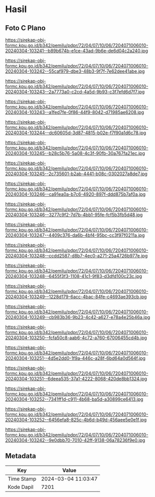 # Hasil

## Foto C Plano

https://sirekap-obj-formc.kpu.go.id/b342/pemilu/pdpr/72/04/07/10/06/7204071006010-20240304-103241--b89b674b-e1ce-43ad-9b6e-de6d04c2a240.jpg

https://sirekap-obj-formc.kpu.go.id/b342/pemilu/pdpr/72/04/07/10/06/7204071006010-20240304-103242--55caf979-dbe3-48b3-9f7f-7e62dee41abe.jpg

https://sirekap-obj-formc.kpu.go.id/b342/pemilu/pdpr/72/04/07/10/06/7204071006010-20240304-103243--2a7773a0-c2cd-4a5d-9b93-c3f7efd6d7f7.jpg

https://sirekap-obj-formc.kpu.go.id/b342/pemilu/pdpr/72/04/07/10/06/7204071006010-20240304-103243--a1fed7fe-0f86-44f9-8042-d71985ae6208.jpg

https://sirekap-obj-formc.kpu.go.id/b342/pemilu/pdpr/72/04/07/10/06/7204071006010-20240304-103244--dc60605d-3d87-4815-b02e-f7f90a1d6c78.jpg

https://sirekap-obj-formc.kpu.go.id/b342/pemilu/pdpr/72/04/07/10/06/7204071006010-20240304-103245--b28c5b76-5a08-4c3f-90fb-30a767fa21ec.jpg

https://sirekap-obj-formc.kpu.go.id/b342/pemilu/pdpr/72/04/07/10/06/7204071006010-20240304-103245--2c735601-b2ab-4441-b08c-0302027a8de7.jpg

https://sirekap-obj-formc.kpu.go.id/b342/pemilu/pdpr/72/04/07/10/06/7204071006010-20240304-103246--ca91ea0a-b7c6-4920-897f-ddd875b7af0a.jpg

https://sirekap-obj-formc.kpu.go.id/b342/pemilu/pdpr/72/04/07/10/06/7204071006010-20240304-103246--3277c9f2-7d7b-4bb1-95fe-fcf5b3fb5d48.jpg

https://sirekap-obj-formc.kpu.go.id/b342/pemilu/pdpr/72/04/07/10/06/7204071006010-20240304-103247--4409c376-da6b-4bf4-95bc-cc3f97f0211a.jpg

https://sirekap-obj-formc.kpu.go.id/b342/pemilu/pdpr/72/04/07/10/06/7204071006010-20240304-103248--ccdd2587-d8b7-4ec0-a271-25a4726b977e.jpg

https://sirekap-obj-formc.kpu.go.id/b342/pemilu/pdpr/72/04/07/10/06/7204071006010-20240304-103248--6455f3f3-1108-41c1-9f83-d3dfd100c23c.jpg

https://sirekap-obj-formc.kpu.go.id/b342/pemilu/pdpr/72/04/07/10/06/7204071006010-20240304-103249--1228d179-6acc-4bac-84fe-c4693ae393cb.jpg

https://sirekap-obj-formc.kpu.go.id/b342/pemilu/pdpr/72/04/07/10/06/7204071006010-20240304-103249--cb983b36-9b23-4c42-a627-e78a4e25b46a.jpg

https://sirekap-obj-formc.kpu.go.id/b342/pemilu/pdpr/72/04/07/10/06/7204071006010-20240304-103250--fcfa50c8-aab6-4c72-a760-67006455cd4b.jpg

https://sirekap-obj-formc.kpu.go.id/b342/pemilu/pdpr/72/04/07/10/06/7204071006010-20240304-103251--4d5e2dd0-1f9a-446c-a28f-6bd64a0d564f.jpg

https://sirekap-obj-formc.kpu.go.id/b342/pemilu/pdpr/72/04/07/10/06/7204071006010-20240304-103251--6deea535-37a1-4222-8068-420de8bb1324.jpg

https://sirekap-obj-formc.kpu.go.id/b342/pemilu/pdpr/72/04/07/10/06/7204071006010-20240304-103252--7341ff1d-c911-4b68-ba5d-a30899ce6413.jpg

https://sirekap-obj-formc.kpu.go.id/b342/pemilu/pdpr/72/04/07/10/06/7204071006010-20240304-103252--6456efa8-825c-4b6d-b49d-456aee5e0e1f.jpg

https://sirekap-obj-formc.kpu.go.id/b342/pemilu/pdpr/72/04/07/10/06/7204071006010-20240304-103242--9e0dbb70-7010-42ff-9138-06a78236f9e0.jpg


## Metadata

| Key        | Value               |
| ---------- | ------------------- |
| Time Stamp | 2024-03-04 11:03:47 |
| Kode Dapil | 7201                |



